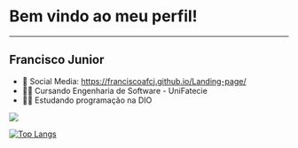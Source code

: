 <h1>Bem vindo ao meu perfil!</h1>
<hr>
<h2>Francisco Junior</h2>

- 📢 Social Media: https://franciscoafcj.github.io/Landing-page/
- 👨‍🎓 Cursando Engenharia de Software - UniFatecie
- 👨‍🎓 Estudando programação na DIO

<picture>
<source 
  srcset="https://github-readme-stats.vercel.app/api?username=Franciscoafcj&show_icons=true&theme=synthwave"
  media="(prefers-color-scheme: dark)"
/>
<source
  srcset="https://github-readme-stats.vercel.app/api?username=Franciscoafcj&show_icons=true"
  media="(prefers-color-scheme: light), (prefers-color-scheme: no-preference)"
/>
<img src="https://github-readme-stats.vercel.app/api?username=Franciscoafcj&show_icons=true" />
</picture>

[![Top Langs](https://github-readme-stats.vercel.app/api/top-langs/?username=Franciscoafcj)](https://github.com/Franciscoafcj/github-readme-stats)
